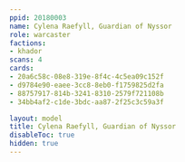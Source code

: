 ```yaml
---
ppid: 20180003
name: Cylena Raefyll, Guardian of Nyssor
role: warcaster
factions:
- khador
scans: 4
cards:
- 20a6c58c-08e8-319e-8f4c-4c5ea09c152f
- d9784e90-eaee-3cc8-8eb0-f1759825d2fa
- 88757917-814b-3241-8310-2579f721108b
- 34bb4af2-c1de-3bdc-aa87-2f25c3c59a3f

layout: model
title: Cylena Raefyll, Guardian of Nyssor
disableToc: true
hidden: true
---
```

